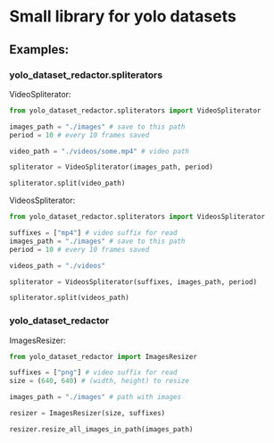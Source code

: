 # Small library for yolo datasets

## Examples:
### yolo_dataset_redactor.spliterators
VideoSpliterator:
```python
from yolo_dataset_redactor.spliterators import VideoSpliterator

images_path = "./images" # save to this path
period = 10 # every 10 frames saved

video_path = "./videos/some.mp4" # video path

spliterator = VideoSpliterator(images_path, period)

spliterator.split(video_path)
```

VideosSpliterator:
```python
from yolo_dataset_redactor.spliterators import VideosSpliterator

suffixes = ["mp4"] # video suffix for read
images_path = "./images" # save to this path
period = 10 # every 10 frames saved

videos_path = "./videos"

spliterator = VideosSpliterator(suffixes, images_path, period)

spliterator.split(videos_path)
```
### yolo_dataset_redactor
ImagesResizer:
```python
from yolo_dataset_redactor import ImagesResizer

suffixes = ["png"] # video suffix for read
size = (640, 640) # (width, height) to resize

images_path = "./images" # path with images

resizer = ImagesResizer(size, suffixes)

resizer.resize_all_images_in_path(images_path)
```